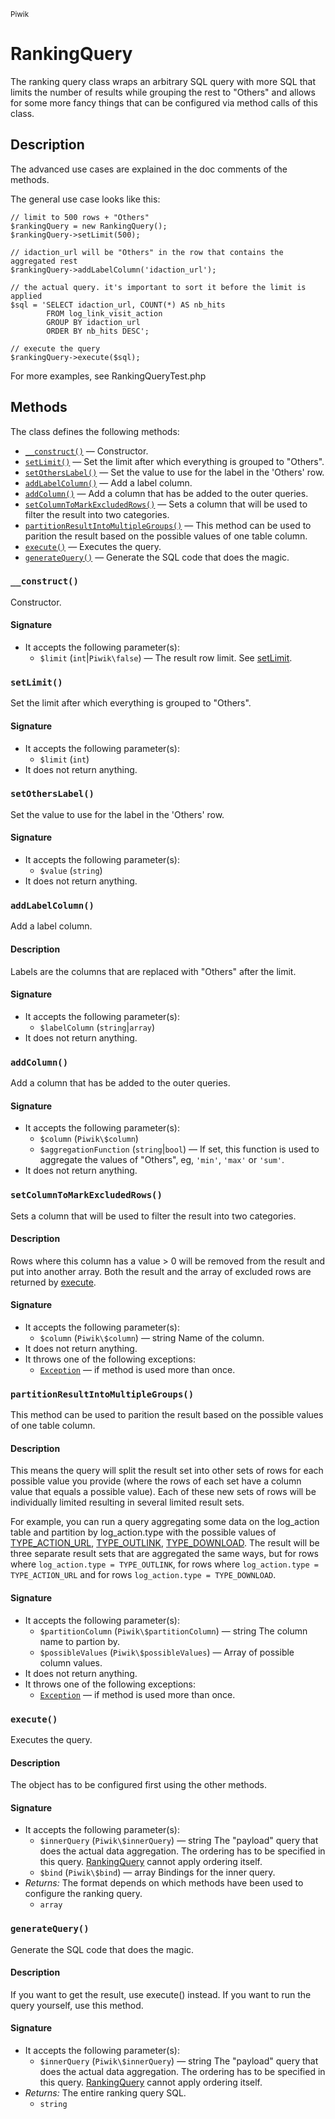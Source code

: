 <small>Piwik</small>

RankingQuery
============

The ranking query class wraps an arbitrary SQL query with more SQL that limits the number of results while grouping the rest to "Others" and allows for some more fancy things that can be configured via method calls of this class.

Description
-----------

The
advanced use cases are explained in the doc comments of the methods.

The general use case looks like this:

    // limit to 500 rows + "Others"
    $rankingQuery = new RankingQuery();
    $rankingQuery->setLimit(500);

    // idaction_url will be "Others" in the row that contains the aggregated rest
    $rankingQuery->addLabelColumn('idaction_url');

    // the actual query. it's important to sort it before the limit is applied
    $sql = 'SELECT idaction_url, COUNT(*) AS nb_hits
            FROM log_link_visit_action
            GROUP BY idaction_url
            ORDER BY nb_hits DESC';

    // execute the query
    $rankingQuery->execute($sql);

For more examples, see RankingQueryTest.php

Methods
-------

The class defines the following methods:

- [`__construct()`](#__construct) &mdash; Constructor.
- [`setLimit()`](#setlimit) &mdash; Set the limit after which everything is grouped to "Others".
- [`setOthersLabel()`](#setotherslabel) &mdash; Set the value to use for the label in the 'Others' row.
- [`addLabelColumn()`](#addlabelcolumn) &mdash; Add a label column.
- [`addColumn()`](#addcolumn) &mdash; Add a column that has be added to the outer queries.
- [`setColumnToMarkExcludedRows()`](#setcolumntomarkexcludedrows) &mdash; Sets a column that will be used to filter the result into two categories.
- [`partitionResultIntoMultipleGroups()`](#partitionresultintomultiplegroups) &mdash; This method can be used to parition the result based on the possible values of one table column.
- [`execute()`](#execute) &mdash; Executes the query.
- [`generateQuery()`](#generatequery) &mdash; Generate the SQL code that does the magic.

<a name="__construct" id="__construct"></a>
<a name="__construct" id="__construct"></a>
### `__construct()`

Constructor.

#### Signature

- It accepts the following parameter(s):
    - `$limit` (`int`|`Piwik\false`) &mdash; The result row limit. See [setLimit](#setLimit).

<a name="setlimit" id="setlimit"></a>
<a name="setLimit" id="setLimit"></a>
### `setLimit()`

Set the limit after which everything is grouped to "Others".

#### Signature

- It accepts the following parameter(s):
    - `$limit` (`int`)
- It does not return anything.

<a name="setotherslabel" id="setotherslabel"></a>
<a name="setOthersLabel" id="setOthersLabel"></a>
### `setOthersLabel()`

Set the value to use for the label in the 'Others' row.

#### Signature

- It accepts the following parameter(s):
    - `$value` (`string`)
- It does not return anything.

<a name="addlabelcolumn" id="addlabelcolumn"></a>
<a name="addLabelColumn" id="addLabelColumn"></a>
### `addLabelColumn()`

Add a label column.

#### Description

Labels are the columns that are replaced with "Others" after the limit.

#### Signature

- It accepts the following parameter(s):
    - `$labelColumn` (`string`|`array`)
- It does not return anything.

<a name="addcolumn" id="addcolumn"></a>
<a name="addColumn" id="addColumn"></a>
### `addColumn()`

Add a column that has be added to the outer queries.

#### Signature

- It accepts the following parameter(s):
    - `$column` (`Piwik\$column`)
    - `$aggregationFunction` (`string`|`bool`) &mdash; If set, this function is used to aggregate the values of "Others", eg, `'min'`, `'max'` or `'sum'`.
- It does not return anything.

<a name="setcolumntomarkexcludedrows" id="setcolumntomarkexcludedrows"></a>
<a name="setColumnToMarkExcludedRows" id="setColumnToMarkExcludedRows"></a>
### `setColumnToMarkExcludedRows()`

Sets a column that will be used to filter the result into two categories.

#### Description

Rows where this column has a value > 0 will be removed from the result and put
into another array. Both the result and the array of excluded rows are returned
by [execute](#execute).

#### Signature

- It accepts the following parameter(s):
    - `$column` (`Piwik\$column`) &mdash; string Name of the column.
- It does not return anything.
- It throws one of the following exceptions:
    - [`Exception`](http://php.net/class.Exception) &mdash; if method is used more than once.

<a name="partitionresultintomultiplegroups" id="partitionresultintomultiplegroups"></a>
<a name="partitionResultIntoMultipleGroups" id="partitionResultIntoMultipleGroups"></a>
### `partitionResultIntoMultipleGroups()`

This method can be used to parition the result based on the possible values of one table column.

#### Description

This means the query will split the result set into other sets of rows
for each possible value you provide (where the rows of each set have a column value
that equals a possible value). Each of these new sets of rows will be individually
limited resulting in several limited result sets.

For example, you can run a query aggregating some data on the log_action table and
partition by log_action.type with the possible values of [TYPE_ACTION_URL](#),
[TYPE_OUTLINK](#), [TYPE_DOWNLOAD](#). The result will be three separate result sets
that are aggregated the same ways, but for rows where `log_action.type = TYPE_OUTLINK`,
for rows where `log_action.type = TYPE_ACTION_URL` and for rows `log_action.type = TYPE_DOWNLOAD`.

#### Signature

- It accepts the following parameter(s):
    - `$partitionColumn` (`Piwik\$partitionColumn`) &mdash; string The column name to partion by.
    - `$possibleValues` (`Piwik\$possibleValues`) &mdash; Array of possible column values.
- It does not return anything.
- It throws one of the following exceptions:
    - [`Exception`](http://php.net/class.Exception) &mdash; if method is used more than once.

<a name="execute" id="execute"></a>
<a name="execute" id="execute"></a>
### `execute()`

Executes the query.

#### Description

The object has to be configured first using the other methods.

#### Signature

- It accepts the following parameter(s):
    - `$innerQuery` (`Piwik\$innerQuery`) &mdash; string  The "payload" query that does the actual data aggregation. The ordering has to be specified in this query. [RankingQuery](/api-reference/Piwik/RankingQuery) cannot apply ordering itself.
    - `$bind` (`Piwik\$bind`) &mdash; array         Bindings for the inner query.
- _Returns:_ The format depends on which methods have been used to configure the ranking query.
    - `array`

<a name="generatequery" id="generatequery"></a>
<a name="generateQuery" id="generateQuery"></a>
### `generateQuery()`

Generate the SQL code that does the magic.

#### Description

If you want to get the result, use execute() instead. If you want to run the query
yourself, use this method.

#### Signature

- It accepts the following parameter(s):
    - `$innerQuery` (`Piwik\$innerQuery`) &mdash; string  The "payload" query that does the actual data aggregation. The ordering has to be specified in this query. [RankingQuery](/api-reference/Piwik/RankingQuery) cannot apply ordering itself.
- _Returns:_ The entire ranking query SQL.
    - `string`

